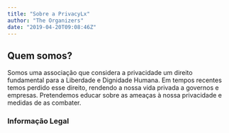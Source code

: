 ```yaml
---
title: "Sobre a PrivacyLx"
author: "The Organizers"
date: "2019-04-20T09:08:46Z"
---
```


## Quem somos?

Somos uma associação que considera a privacidade um direito fundamental para a Liberdade e Dignidade Humana. Em tempos recentes temos perdido esse direito, rendendo a nossa vida privada a governos e empresas. Pretendemos educar sobre as ameaças à nossa privacidade e medidas de as combater.


### Informação Legal

